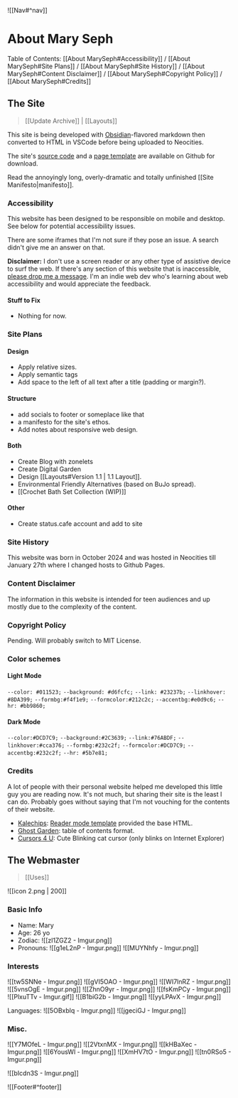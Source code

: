 ![[Nav#^nav]]

# About Mary Seph
Table of Contents: [[About MarySeph#Accessibility]] / [[About MarySeph#Site Plans]] / [[About MarySeph#Site History]] / [[About MarySeph#Content Disclaimer]] / [[About MarySeph#Copyright Policy]] / [[About MarySeph#Credits]]

## The Site
> [[Update Archive]] | [[Layouts]]

This site is being developed with [Obsidian](https://obsidian.md/)-flavored markdown then converted to HTML in VSCode before being uploaded to Neocities.

The site's [source code](https://github.com/MarySeph/Marys-Creative-Corner) and a [page template](https://github.com/MarySeph/Marys-Creative-Corner/blob/main/template.htm) are available on Github for download.

Read the annoyingly long, overly-dramatic and totally unfinished [[Site Manifesto|manifesto]].

### Accessibility
This website has been designed to be responsible on mobile and desktop. See below for potential accessibility issues.

There are some iframes that I'm not sure if they pose an issue. A search didn't give me an answer on that.

**Disclaimer:** I don't use a screen reader or any other type of assistive device to surf the web. If there's any section of this website that is inaccessible, [please drop me a message](https://maryseph.atabook.org/). I'm an indie web dev who's learning about web accessibility and would appreciate the feedback.

#### Stuff to Fix
- Nothing for now.

### Site Plans
#### Design
- Apply relative sizes.
- Apply semantic tags
- Add space to the left of all text after a title (padding or margin?).
#### Structure
- add socials to footer or someplace like that
- a manifesto for the site's ethos.
- Add notes about responsive web design.
#### Both
- Create Blog with zonelets
- Create Digital Garden
- Design [[Layouts#Version 1.1 | 1.1 Layout]].
- Environmental Friendly Alternatives (based on BuJo spread).
- [[Crochet Bath Set Collection (WIP)]]
#### Other
- Create status.cafe account and add to site

### Site History
This website was born in October 2024 and was hosted in Neocities till January 27th where I changed hosts to Github Pages.

### Content Disclaimer
The information in this website is intended for teen audiences and up mostly due to the complexity of the content.

### Copyright Policy
Pending. Will probably switch to MIT License.

### Color schemes
#### Light Mode
`--color: #011523;`
`--background: #d6fcfc;`
`--link: #23237b;`
`--linkhover: #8DA399;`
`--formbg:#f4f1e9;`
`--formcolor:#212c2c;`
`--accentbg:#e0d9c6;`
`--hr: #bb9860;`

#### Dark Mode
`--color:#DCD7C9;`
`--background:#2C3639;`
`--link:#76ABDF;`
`--linkhover:#cca376;`
`--formbg:#232c2f;`
`--formcolor:#DCD7C9;`
`--accentbg:#232c2f;`
`--hr: #5b7e81;`

### Credits
A lot of people with their personal website helped me developed this little guy you are reading now. It's not much, but sharing their site is the least I can do. Probably goes without saying that I'm not vouching for the contents of their website.
- [Kalechips](https://kalechips.net/index): [Reader mode template](https://kalechips.net/projects/layouts/) provided the base HTML.
- [Ghost Garden](https://ghostgarden.neocities.org/): table of contents format.
- [Cursors 4 U](https://www.cursors-4u.com/cursor/2009/01/30/cute-blinking-blue-cat.html): Cute Blinking cat cursor (only blinks on Internet Explorer)

## The Webmaster
>  [[Uses]] 

![[icon 2.png | 200]]

### Basic Info
- Name: Mary
- Age: 26 yo
- Zodiac: ![[zl1ZGZ2 - Imgur.png]]
- Pronouns: ![[g1eL2nP - Imgur.png]] ![[MUYNhfy - Imgur.png]]

### Interests
![[tw5SNNe - Imgur.png]] ![[gVI5OAO - Imgur.png]] ![[WI7lnRZ - Imgur.png]] 
![[5vnsOgE - Imgur.png]] ![[ZhnO9yr - Imgur.png]] ![[fsKmPCy - Imgur.png]]
![[PlxuTTv - Imgur.gif]] ![[B1biG2b - Imgur.png]] ![[yyLPAvX - Imgur.png]]

Languages: ![[5OBxblq - Imgur.png]] ![[jgeciGJ - Imgur.png]]

### Misc.
![[Y7MOfeL - Imgur.png]] ![[2VtxnMX - Imgur.png]]
![[kHBaXec - Imgur.png]] ![[6YousWl - Imgur.png]]
![[XmHV7tO - Imgur.png]] ![[tn0RSo5 - Imgur.png]]

![[bIcdn3S - Imgur.png]]

![[Footer#^footer]]